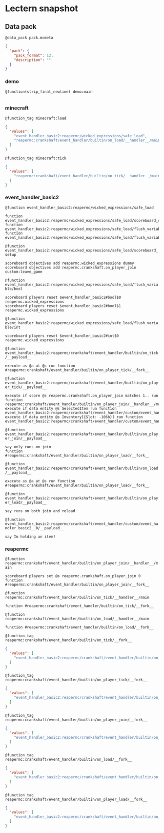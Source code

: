 # Lectern snapshot

## Data pack

`@data_pack pack.mcmeta`

```json
{
  "pack": {
    "pack_format": 12,
    "description": ""
  }
}
```

### demo

`@function(strip_final_newline) demo:main`

```mcfunction

```

### minecraft

`@function_tag minecraft:load`

```json
{
  "values": [
    "event_handler_basic2:reapermc/wicked_expressions/safe_load",
    "reapermc:crankshaft/event_handler/builtin/on_load/__handler__/main"
  ]
}
```

`@function_tag minecraft:tick`

```json
{
  "values": [
    "reapermc:crankshaft/event_handler/builtin/on_tick/__handler__/main"
  ]
}
```

### event_handler_basic2

`@function event_handler_basic2:reapermc/wicked_expressions/safe_load`

```mcfunction
function event_handler_basic2:reapermc/wicked_expressions/safe_load/scoreboard_setup
function event_handler_basic2:reapermc/wicked_expressions/safe_load/flush_variable/bool
function event_handler_basic2:reapermc/wicked_expressions/safe_load/flush_variable/int
```

`@function event_handler_basic2:reapermc/wicked_expressions/safe_load/scoreboard_setup`

```mcfunction
scoreboard objectives add reapermc.wicked_expressions dummy
scoreboard objectives add reapermc.crankshaft.on_player_join custom:leave_game
```

`@function event_handler_basic2:reapermc/wicked_expressions/safe_load/flush_variable/bool`

```mcfunction
scoreboard players reset $event_handler_basic2#bool$0 reapermc.wicked_expressions
scoreboard players reset $event_handler_basic2#bool$1 reapermc.wicked_expressions
```

`@function event_handler_basic2:reapermc/wicked_expressions/safe_load/flush_variable/int`

```mcfunction
scoreboard players reset $event_handler_basic2#int$0 reapermc.wicked_expressions
```

`@function event_handler_basic2:reapermc/crankshaft/event_handler/builtin/on_tick/__payload__`

```mcfunction
execute as @a at @s run function #reapermc:crankshaft/event_handler/builtin/on_player_tick/__fork__
```

`@function event_handler_basic2:reapermc/crankshaft/event_handler/builtin/on_player_tick/__payload__`

```mcfunction
execute if score @s reapermc.crankshaft.on_player_join matches 1.. run function reapermc:crankshaft/event_handler/builtin/on_player_join/__handler__/main
execute if data entity @s SelectedItem run function event_handler_basic2:reapermc/crankshaft/event_handler/custom/event_handler_basic2__0/__payload__
execute if data entity @s Inventory[{Slot: -106b}] run function event_handler_basic2:reapermc/crankshaft/event_handler/custom/event_handler_basic2__0/__payload__
```

`@function event_handler_basic2:reapermc/crankshaft/event_handler/builtin/on_player_join/__payload__`

```mcfunction
say only runs on join
function #reapermc:crankshaft/event_handler/builtin/on_player_load/__fork__
```

`@function event_handler_basic2:reapermc/crankshaft/event_handler/builtin/on_load/__payload__`

```mcfunction
execute as @a at @s run function #reapermc:crankshaft/event_handler/builtin/on_player_load/__fork__
```

`@function event_handler_basic2:reapermc/crankshaft/event_handler/builtin/on_player_load/__payload__`

```mcfunction
say runs on both join and reload
```

`@function event_handler_basic2:reapermc/crankshaft/event_handler/custom/event_handler_basic2__0/__payload__`

```mcfunction
say Im holding an item!
```

### reapermc

`@function reapermc:crankshaft/event_handler/builtin/on_player_join/__handler__/main`

```mcfunction
scoreboard players set @s reapermc.crankshaft.on_player_join 0
function #reapermc:crankshaft/event_handler/builtin/on_player_join/__fork__
```

`@function reapermc:crankshaft/event_handler/builtin/on_tick/__handler__/main`

```mcfunction
function #reapermc:crankshaft/event_handler/builtin/on_tick/__fork__
```

`@function reapermc:crankshaft/event_handler/builtin/on_load/__handler__/main`

```mcfunction
function #reapermc:crankshaft/event_handler/builtin/on_load/__fork__
```

`@function_tag reapermc:crankshaft/event_handler/builtin/on_tick/__fork__`

```json
{
  "values": [
    "event_handler_basic2:reapermc/crankshaft/event_handler/builtin/on_tick/__payload__"
  ]
}
```

`@function_tag reapermc:crankshaft/event_handler/builtin/on_player_tick/__fork__`

```json
{
  "values": [
    "event_handler_basic2:reapermc/crankshaft/event_handler/builtin/on_player_tick/__payload__"
  ]
}
```

`@function_tag reapermc:crankshaft/event_handler/builtin/on_player_join/__fork__`

```json
{
  "values": [
    "event_handler_basic2:reapermc/crankshaft/event_handler/builtin/on_player_join/__payload__"
  ]
}
```

`@function_tag reapermc:crankshaft/event_handler/builtin/on_load/__fork__`

```json
{
  "values": [
    "event_handler_basic2:reapermc/crankshaft/event_handler/builtin/on_load/__payload__"
  ]
}
```

`@function_tag reapermc:crankshaft/event_handler/builtin/on_player_load/__fork__`

```json
{
  "values": [
    "event_handler_basic2:reapermc/crankshaft/event_handler/builtin/on_player_load/__payload__"
  ]
}
```

